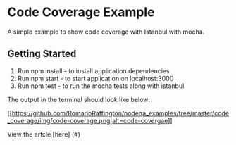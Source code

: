 # Code Coverage Example
A simple example to show code coverage with Istanbul with mocha.


## Getting Started
1. Run npm install -  to install application dependencies
2. Run npm start   - to start application on localhost:3000
3. Run npm test    - to run the mocha tests along with istanbul

The output in the terminal should look like below:

[[https://github.com/RomarioRaffington/nodeqa_examples/tree/master/code_coverage/img/code-coverage.png|alt=code-covergae]]

View the artcle [here] (#)

